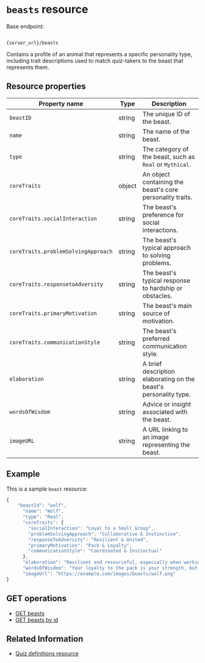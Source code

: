 
# `beasts` resource

Base endpoint:

```shell

{server_url}/beasts
```

Contains a profile of an animal that represents a specific personality type, including trait descriptions used to match quiz-takers to the beast that represents them.

## Resource properties

| Property name | Type | Description |
| ------------- | ----------- | ----------- |
| `beastID` | string | The unique ID of the beast.|
| `name` | string | The name of the beast.|
| `type` | string | The category of the beast, such as `Real` or `Mythical`. |
| `coreTraits` | object | An object containing the beast's core personality traits.|
| `coreTraits.socialInteraction` | string | The beast's preference for social interactions. |
| `coreTraits.problemSolvingApproach` | string | The beast's typical approach to solving problems. |
| `coreTraits.responsetoAdversity` | string | The beast's typical response to hardship or obstacles.|
| `coreTraits.primaryMotivation` | string | The beast's main source of motivation. |
| `coreTraits.communicationStyle` | string | The beast's preferred communication style. |
| `elaboration` | string| A brief description elaborating on the beast's personality type. |
| `wordsOfWisdom` | string| Advice or insight associated with the beast.|
| `imageURL` | string | A URL linking to an image representing the beast.|

## Example

This is a sample `beast` resource:

```js
{
    "beastId": "wolf",
      "name": "Wolf",
      "type": "Real",
      "coreTraits": {
        "socialInteraction": "Loyal to a Small Group",
        "problemSolvingApproach": "Collaborative & Instinctive",
        "responseToAdversity": "Resilient & United",
        "primaryMotivation": "Pack & Loyalty",
        "communicationStyle": "Coordinated & Instinctual"
      },
      "elaboration": "Resilient and resourceful, especially when working with trusted allies, forming strong bonds and fiercely devoted to their 'pack.'",
      "wordsOfWisdom": "Your loyalty to the pack is your strength, but be wary that the lone wolf's howl for independence isn't misinterpreted as a challenge to the hunt.",
      "imageUrl": "https://example.com/images/beasts/wolf.png"
}
```

## GET operations

* [GET beasts](./beasts-get-beasts.md)
* [GET beasts by id](./beasts-get-beasts-by-id.md)

## Related Information

* [Quiz definitions resource](./quizdefinitions.md)
